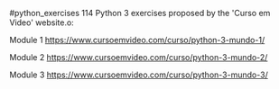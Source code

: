#python_exercises
114 Python 3 exercises proposed by the 'Curso em Video' website.o:

Module 1
https://www.cursoemvideo.com/curso/python-3-mundo-1/

Module 2
https://www.cursoemvideo.com/curso/python-3-mundo-2/

Module 3
https://www.cursoemvideo.com/curso/python-3-mundo-3/
